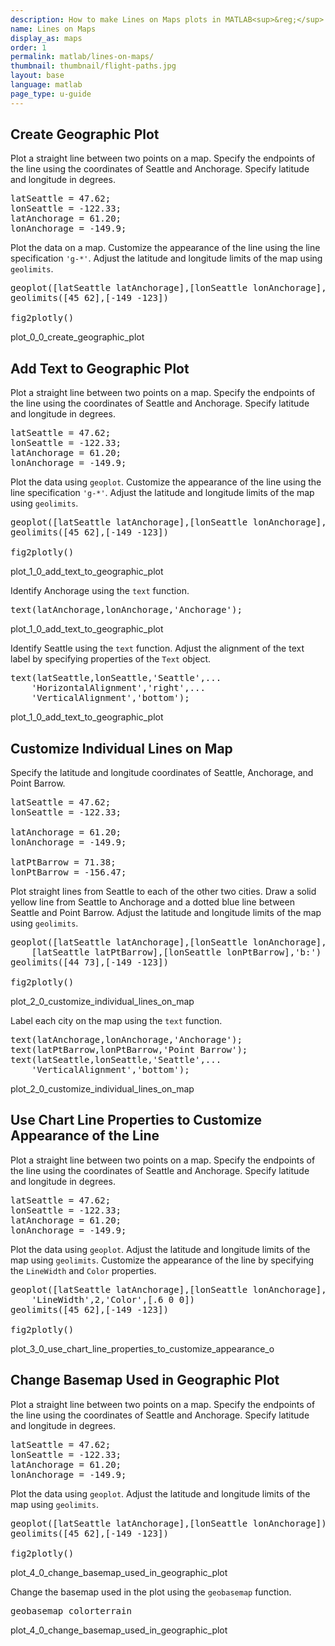 ```yaml
---
description: How to make Lines on Maps plots in MATLAB<sup>&reg;</sup> with Plotly.
name: Lines on Maps
display_as: maps
order: 1
permalink: matlab/lines-on-maps/
thumbnail: thumbnail/flight-paths.jpg
layout: base
language: matlab
page_type: u-guide
---
```


## Create Geographic Plot

Plot a straight line between two points on a map. Specify the endpoints of the line using the coordinates of Seattle and Anchorage. Specify latitude and longitude in degrees.

<pre class="mcode">
latSeattle = 47.62;
lonSeattle = -122.33;
latAnchorage = 61.20;
lonAnchorage = -149.9;
</pre>

Plot the data on a map. Customize the appearance of the line using the line specification `'g-*'`. Adjust the latitude and longitude limits of the map using `geolimits`.

<pre class="mcode">
geoplot([latSeattle latAnchorage],[lonSeattle lonAnchorage],'g-*')
geolimits([45 62],[-149 -123])

fig2plotly()
</pre>

plot_0_0_create_geographic_plot



<!--------------------- EXAMPLE BREAK ------------------------->

## Add Text to Geographic Plot

Plot a straight line between two points on a map. Specify the endpoints of the line using the coordinates of Seattle and Anchorage. Specify latitude and longitude in degrees.

<pre class="mcode">
latSeattle = 47.62;
lonSeattle = -122.33;
latAnchorage = 61.20;
lonAnchorage = -149.9;
</pre>

Plot the data using `geoplot`. Customize the appearance of the line using the line specification `'g-*'`. Adjust the latitude and longitude limits of the map using `geolimits`.

<pre class="mcode">
geoplot([latSeattle latAnchorage],[lonSeattle lonAnchorage],'g-*')
geolimits([45 62],[-149 -123])

fig2plotly()
</pre>

plot_1_0_add_text_to_geographic_plot

Identify Anchorage using the `text` function.

<pre class="mcode">
text(latAnchorage,lonAnchorage,'Anchorage');
</pre>

plot_1_0_add_text_to_geographic_plot

Identify Seattle using the `text` function. Adjust the alignment of the text label by specifying properties of the `Text` object.

<pre class="mcode">
text(latSeattle,lonSeattle,'Seattle',...
    'HorizontalAlignment','right',...
    'VerticalAlignment','bottom');
</pre>

plot_1_0_add_text_to_geographic_plot



<!--------------------- EXAMPLE BREAK ------------------------->

## Customize Individual Lines on Map

Specify the latitude and longitude coordinates of Seattle, Anchorage, and Point Barrow.

<pre class="mcode">
latSeattle = 47.62;
lonSeattle = -122.33;

latAnchorage = 61.20;
lonAnchorage = -149.9;

latPtBarrow = 71.38;
lonPtBarrow = -156.47;
</pre>

Plot straight lines from Seattle to each of the other two cities. Draw a solid yellow line from Seattle to Anchorage and a dotted blue line between Seattle and Point Barrow. Adjust the latitude and longitude limits of the map using `geolimits`.

<pre class="mcode">
geoplot([latSeattle latAnchorage],[lonSeattle lonAnchorage],'y-',...
    [latSeattle latPtBarrow],[lonSeattle lonPtBarrow],'b:')
geolimits([44 73],[-149 -123])

fig2plotly()
</pre>

plot_2_0_customize_individual_lines_on_map

Label each city on the map using the `text` function.

<pre class="mcode">
text(latAnchorage,lonAnchorage,'Anchorage');
text(latPtBarrow,lonPtBarrow,'Point Barrow');
text(latSeattle,lonSeattle,'Seattle',...
    'VerticalAlignment','bottom');
</pre>

plot_2_0_customize_individual_lines_on_map



<!--------------------- EXAMPLE BREAK ------------------------->

## Use Chart Line Properties to Customize Appearance of the Line

Plot a straight line between two points on a map. Specify the endpoints of the line using the coordinates of Seattle and Anchorage. Specify latitude and longitude in degrees.

<pre class="mcode">
latSeattle = 47.62;
lonSeattle = -122.33;
latAnchorage = 61.20;
lonAnchorage = -149.9;
</pre>

Plot the data using `geoplot`. Adjust the latitude and longitude limits of the map using `geolimits`. Customize the appearance of the line by specifying the `LineWidth` and `Color` properties.

<pre class="mcode">
geoplot([latSeattle latAnchorage],[lonSeattle lonAnchorage],...
    'LineWidth',2,'Color',[.6 0 0])
geolimits([45 62],[-149 -123])

fig2plotly()
</pre>

plot_3_0_use_chart_line_properties_to_customize_appearance_o



<!--------------------- EXAMPLE BREAK ------------------------->

## Change Basemap Used in Geographic Plot

Plot a straight line between two points on a map. Specify the endpoints of the line using the coordinates of Seattle and Anchorage. Specify latitude and longitude in degrees.

<pre class="mcode">
latSeattle = 47.62;
lonSeattle = -122.33;
latAnchorage = 61.20;
lonAnchorage = -149.9;
</pre>

Plot the data using `geoplot`. Adjust the latitude and longitude limits of the map using `geolimits`.

<pre class="mcode">
geoplot([latSeattle latAnchorage],[lonSeattle lonAnchorage])
geolimits([45 62],[-149 -123])

fig2plotly()
</pre>

plot_4_0_change_basemap_used_in_geographic_plot

Change the basemap used in the plot using the `geobasemap` function.

<pre class="mcode">
geobasemap colorterrain
</pre>

plot_4_0_change_basemap_used_in_geographic_plot



<!--------------------- EXAMPLE BREAK ------------------------->

